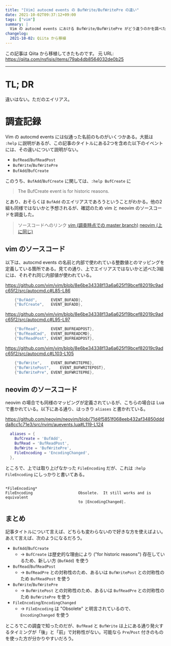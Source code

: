 ```yaml
---
title: "[Vim] autocmd events の BufWrite/BufWritePre の違い"
date: 2021-10-02T09:37:12+09:00
tags: ["vim"]
summary: |
  Vim の autocmd events における BufWrite/BufWritePre がどう違うのかを調べた結果、違いはないことがわかった。
changelog:
  2021-10-02: Qiita から移植
---
```


この記事は Qiita から移植してきたものです。
元 URL: https://qiita.com/nsfisis/items/79ab4db8564032de0b25


-----------------------------------



# TL; DR

違いはない。ただのエイリアス。


# 調査記録

Vim の autocmd events には似通った名前のものがいくつかある。大抵は `:help` に説明があるが、この記事のタイトルにある2つを含めた以下のイベントには、その違いについて説明がない。

* `BufRead`/`BufReadPost`
* `BufWrite`/`BufWritePre`
* `BufAdd`/`BufCreate`

このうち、`BufAdd`/`BufCreate` に関しては、`:help BufCreate` に

> The BufCreate event is for historic reasons.

とあり、おそらくは `BufAdd` のエイリアスであろうということがわかる。他の2組も同様ではないかと予想されるが、確認のため vim と neovim のソースコードを調査した。

> ソースコードへのリンク
> [vim (調査時点での master branch)](https://github.com/vim/vim/tree/8e6be34338f13a6a625f19bcef82019c9adc65f2)
> [neovim (上に同じ)](https://github.com/neovim/neovim/tree/71d4f5851f068eeb432af34850dddda8cc1c71e3)

## vim のソースコード

以下は、autocmd events の名前と内部で使われている整数値とのマッピングを定義している箇所である。見ての通り、上でエイリアスではないかと述べた3組には、それぞれ同じ内部値が使われている。

https://github.com/vim/vim/blob/8e6be34338f13a6a625f19bcef82019c9adc65f2/src/autocmd.c#L85-L86

```c
    {"BufAdd",		EVENT_BUFADD},
    {"BufCreate",	EVENT_BUFADD},
```

https://github.com/vim/vim/blob/8e6be34338f13a6a625f19bcef82019c9adc65f2/src/autocmd.c#L95-L97

```c
    {"BufRead",		EVENT_BUFREADPOST},
    {"BufReadCmd",	EVENT_BUFREADCMD},
    {"BufReadPost",	EVENT_BUFREADPOST},
```

https://github.com/vim/vim/blob/8e6be34338f13a6a625f19bcef82019c9adc65f2/src/autocmd.c#L103-L105

```c
    {"BufWrite",	EVENT_BUFWRITEPRE},
    {"BufWritePost",	EVENT_BUFWRITEPOST},
    {"BufWritePre",	EVENT_BUFWRITEPRE},
```

## neovim のソースコード

neovim の場合でも同様のマッピングが定義されているが、こちらの場合は Lua で書かれている。以下にある通り、はっきり `aliases` と書かれている。

https://github.com/neovim/neovim/blob/71d4f5851f068eeb432af34850dddda8cc1c71e3/src/nvim/auevents.lua#L119-L124

```lua
  aliases = {
    BufCreate = 'BufAdd',
    BufRead = 'BufReadPost',
    BufWrite = 'BufWritePre',
    FileEncoding = 'EncodingChanged',
  },
```

ところで、上では取り上げなかった `FileEncoding` だが、これは `:help FileEncoding` にしっかりと書いてある。

```
                                                           *FileEncoding*
FileEncoding                    Obsolete.  It still works and is equivalent
                                to |EncodingChanged|.
```

## まとめ

記事タイトルについて言えば、どちらも変わらないので好きな方を使えばよい。あえて言えば、次のようになるだろう。

* `BufAdd`/`BufCreate`
  * → `BufCreate` は歴史的な理由により ("for historic reasons") 存在しているため、新しい方 (`BufAdd`) を使う
* `BufRead`/`BufReadPost`
  * → `BufReadPre` との対称性のため、あるいは `BufWritePost` との対称性のため `BufReadPost` を使う
* `BufWrite`/`BufWritePre`
  * → `BufWritePost` との対称性のため、あるいは `BufReadPre` との対称性のため `BufWritePre` を使う
* `FileEncoding`/`EncodingChanged`
  * → `FileEncoding` は "Obsolete" と明言されているので、`EncodingChanged` を使う

ところでこの調査で知ったのだが、`BufRead` と `BufWrite` は上にある通り発火するタイミングが「後」と「前」で対称性がない。可能なら `Pre`/`Post` 付きのものを使った方が分かりやすいだろう。

